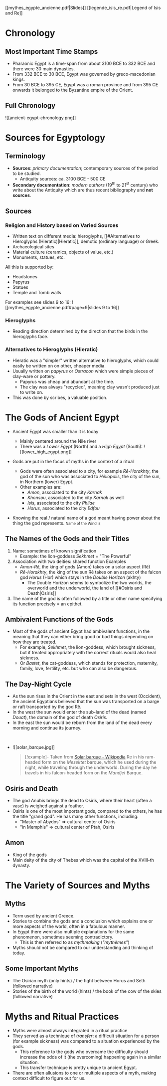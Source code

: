 [[mythes_egypte_ancienne.pdf|Slides]]
[[legende_isis_re.pdf|Legend of Isis and Re]]

# Chronology
## Most Important Time Stamps
- Pharaonic Egypt is a time-span from about 3100 BCE to 332 BCE and there were 30 main dynasties.
- From 332 BCE to 30 BCE, Egypt was governed by greco-macedonian kings.
- From 30 BCE to 395 CE, Egypt was a roman province and from 395 CE onwards it belonged to the Byzantine empire of the Orient.

## Full Chronology
![[ancient-egypt-chronology.png]]

# Sources for Egyptology
## Terminology
- **Sources**: *primary documentation*; contemporary sources of the period to be studied.
	- Antiquity sources: ca. 3100 BCE - 500 CE
- **Secondary documentation**: *modern authors* (19<sup>th</sup> to 21<sup>st</sup> century) who write about the Antiquity which are thus recent bibliography and **not sources**.

## Sources
### Religion and History based on Varied Sources
- Written text on different media: hieroglyphs, [[#Alternatives to Hieroglyphs (Hieratic)|Hieratic]], demotic (ordinary language) or Greek.
- Archaeological sites
- Material culture (ceramics, objects of value, etc.)
- Monuments, statues, etc.

All this is supported by:
- Headstones
- Papyrus
- Statues
- Temple and Tomb walls

For examples see slides 9 to 16: ![[mythes_egypte_ancienne.pdf#page=9|slides 9 to 16]]

### Hieroglyphs
- Reading direction determined by the direction that the birds in the hieroglyphs face.

### Alternatives to Hieroglyphs (Hieratic)
- Hieratic was a "simpler" written alternative to hieroglyphs, which could easily be written on on other, cheaper media.
- Usually written on *papyrus* or *Ostracon* which were simple pieces of clay-ware or pottery.
	- Papyrus was cheap and abundant at the time.
	- The clay was always "recycled", meaning clay wasn't produced just to write on.
- This was done by scribes, a valuable position.

# The Gods of Ancient Egypt
- Ancient Egypt was smaller than it is today
	- Mainly centered around the Nile river
	- There was a *Lower Egypt* (North) and a *High Egypt* (South):
	  ![[lower_high_egypt.png]]

- Gods are put in the focus of myths in the context of a ritual
	- Gods were often associated to a city, for example *Rê-Horakhty*, the god of the sun who was associated to *Héliopolis*, the city of the sun, in Northern (lower) Egypt.
	- Other examples are:
		- *Amon*, associated to the city *Karnak*
		- *Khonsou*, associated to the city *Karnak* as well
		- *Isis*, associated to the city *Philae*
		- *Horus*, associated to the city *Edfou*

- Knowing the real / natural name of a god meant having power about the thing the god represents. <small> Name of the Wind :) </small>

## The Names of the Gods and their Titles
1. Name: sometimes of known signification
	- Example: the lion-goddess *Sekhmet* = "The Powerful" 
2. Association with two deities: shared function
   Examples
	- *Amon-Rê*, the king of gods (Amon) takes on a solar aspect (Rê)
	- *Rê-Horakhty*, the king of the sun Rê takes on an aspect of the falcon god *Horus* (Hor) which stays in the *Double Horizon* (akhty)
		- The Double Horizon seems to symbolize the two worlds, the overworld and the underworld, the land of [[#Osiris and Death|Osiris]]
1. The name of the god is often followed by a title or other name specifying its function precisely = an epithet.

## Ambivalent Functions of the Gods
- Most of the gods of ancient Egypt had ambivalent functions, in the meaning that they can either bring good or bad things depending on how they are treated.
	- For example, *Sekhmet*, the lion-goddess, which brought sickness, but if treated appropriately with the correct rituals would also heal sickness.
	- Or *Bastet*, the cat-goddess, which stands for protection, maternity, family, love, fertility, etc. but who can also be dangerous.

## The Day-Night Cycle
- As the sun rises in the Orient in the east and sets in the west (Occident), the ancient Egyptians believed that the sun was transported on a barge or raft transported by the god Rê.
- In the west the sun would enter the sub-land of the dead (named *Douat*), the domain of the god of death *Osiris*.
- In the east the sun would be reborn from the land of the dead every morning and continue its journey.
<br>

- ![[solar_barque.jpg]]
	> [!example]- Taken from [Solar barque - Wikipedia](https://en.wikipedia.org/wiki/Solar_barque)
	> Re in his ram-headed form on the *Mesektet* barque, which he used during the night, while traveling through the underworld. 
	> During the day he travels in his falcon-headed form on the *Mandjet* Barque.

## Osiris and Death
- The god Anubis brings the dead to Osiris, where their heart (often a vase) is weighed against a feather.
- Osiris is one of the most important gods, compared to the others, he has the title "grand god". He has many other functions, including:
	- "Master of Abydos" => cultural center of Osiris
	- "in Memphis" => cultural center of Ptah, Osiris

## Amon
- King of the gods
- Main deity of the city of Thebes which was the capital of the XVIII-th dynasty.

# The Variety of Sources and Myths
## Myths
- Term used by ancient Greece.
- Stories to combine the gods and a conclusion which explains one or more aspects of the world, often in a fabulous manner.
- In Egypt there were also multiple explanations for the same phenomenon, sometimes seeming contradictory.
	- This is then referred to as *mythmaking* (*"mythèmes"*)
- Myths should not be compared to our understanding and thinking of today.

## Some Important Myths
- The Osirian myth (only hints) / the fight between Horus and Seth (followed narrative)
- Stories of the birth of the world (hints) / the book of the cow of the skies (followed narrative)

# Myths and Ritual Practices 
- Myths were almost always integrated in a ritual practice
- They served as a technique of *transfer*: a difficult situation for a person (for example sickness) was compared to a situation experienced by the gods.
	- This reference to the gods who overcame the difficulty should increase the odds of it (the overcoming) happening again in a similar situation.
	- This transfer technique is pretty unique to ancient Egypt.
- There are often allusions to one or multiple aspects of a myth, making context difficult to figure out for us.